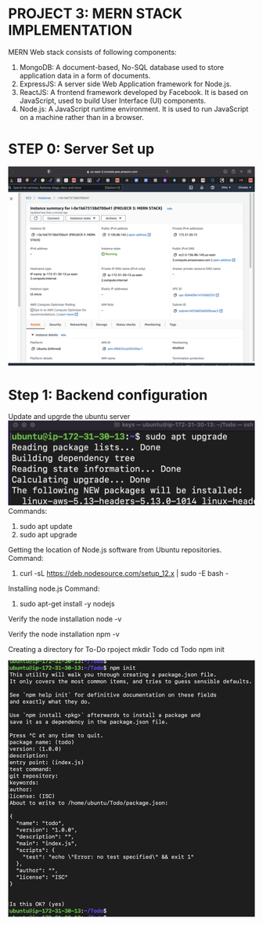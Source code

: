 # PROJECT 3: MERN STACK IMPLEMENTATION

MERN Web stack consists of following components:

1) MongoDB: A document-based, No-SQL database used to store application data in a form of documents.
2) ExpressJS: A server side Web Application framework for Node.js.
3) ReactJS: A frontend framework developed by Facebook. It is based on JavaScript, used to build User Interface (UI) components.
4) Node.js: A JavaScript runtime environment. It is used to run JavaScript on a machine rather than in a browser.

# STEP 0: Server Set up
![MERN STACK!](images/p3ss1.png)

# Step 1: Backend configuration
Update and upgrde the ubuntu server
![MERN STACK!](images/p3ss2.png)
Commands:
1) sudo apt update
2) sudo apt upgrade

Getting the location of Node.js software from Ubuntu repositories.
Command:
1) curl -sL https://deb.nodesource.com/setup_12.x | sudo -E bash -

Installing node.js
Command:
1) sudo apt-get install -y nodejs

Verify the node installation 
node -v

Verify the node installation
npm -v

Creating a directory  for To-Do rpoject
mkdir Todo
cd Todo
npm init

![MERN STACK!](images/p3ss3.png)

